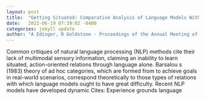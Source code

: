 ```yaml
---
layout: post
title:  "Getting Situated: Comparative Analysis of Language Models With Experimental Categorization Tasks"
date:   2022-06-19 07:39:02 -0400
categories: jekyll update
author: "A Edinger, R Goldstone - Proceedings of the Annual Meeting of the Cognitive , 2022"
---
```

Common critiques of natural language processing (NLP) methods cite their lack of multimodal sensory information, claiming an inability to learn situated, action-oriented relations through language alone. Barsalou s (1983) theory of ad hoc categories, which are formed from to achieve goals in real-world scenarios, correspond theoretically to those types of relations with which language models ought to have great difficulty. Recent NLP models have developed dynamic 
Cites: Experience grounds language
